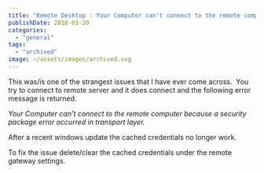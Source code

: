 ```yaml
---
title: "Remote Desktop : Your Computer can't connect to the remote computer because a security package error occurred in transport layer."
publishDate: 2018-03-20
categories: 
  - "general"
tags:
  - "archived"
image: ~/assets/images/archived.svg
---
```


This was/is one of the strangest issues that I have ever come across.  You try to connect to remote server and it does connect and the following error message is returned. 

_Your Computer can't connect to the remote computer because a security package error occurred in transport layer._

After a recent windows update the cached credentials no longer work.

To fix the issue delete/clear the cached credentials under the remote gateway settings.
